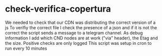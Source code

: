 # check-verifica-copertura
We needed to check that our CDN was distributing the correct version of a js
To verifiy the correct file I check the presence of a json and if it is not the correct
the script sends a message to a telegram channel.
As debug information I add which CND nodes are at work ("via" header), the Etag and the size.
Positive checks are only logged
This script was setup in cron to run every 10 minutes
